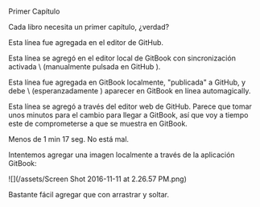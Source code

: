 #
Primer Capítulo

Cada libro necesita un primer capítulo, ¿verdad?

Esta línea fue agregada en el editor de GitHub.

Esta línea se agregó en el editor local de GitBook con sincronización activada \ (manualmente pulsada en GitHub \).

Esta línea fue agregada en GitBook localmente, "publicada" a GitHub, y debe \ (esperanzadamente \) aparecer en GitBook en línea automagically.

Esta línea se agregó a través del editor web de GitHub. Parece que tomar unos minutos para el cambio para llegar a GitBook, así que voy a tiempo este de comprometerse a que se muestra en GitBook.

Menos de 1 min 17 seg. No está mal.

Intentemos agregar una imagen localmente a través de la aplicación GitBook:

![](/assets/Screen Shot 2016-11-11 at 2.26.57 PM.png)

Bastante fácil agregar que con arrastrar y soltar.